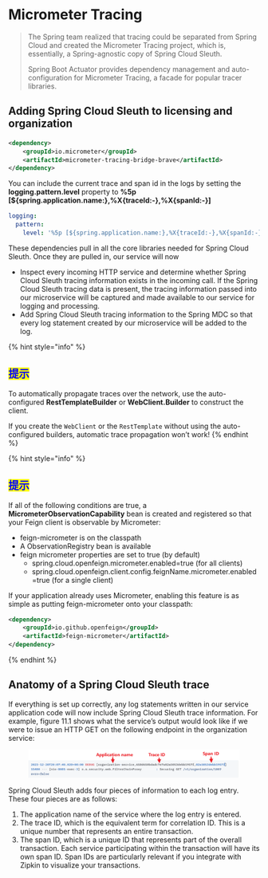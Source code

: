 # Micrometer Tracing

> The Spring team realized that tracing could be separated from Spring Cloud and created the Micrometer Tracing project, which is, essentially, a Spring-agnostic copy of Spring Cloud Sleuth.
>
> Spring Boot Actuator provides dependency management and auto-configuration for Micrometer Tracing, a facade for popular tracer libraries.

## Adding Spring Cloud Sleuth to licensing and organization

```xml
<dependency>
    <groupId>io.micrometer</groupId>
    <artifactId>micrometer-tracing-bridge-brave</artifactId>
</dependency>
```

You can include the current trace and span id in the logs by setting the **logging.pattern.level** property to **%5p \[${spring.application.name:},%X{traceId:-},%X{spanId:-}]**

```yaml
logging:
  pattern:
    level: '%5p [${spring.application.name:},%X{traceId:-},%X{spanId:-}]'
```

These dependencies pull in all the core libraries needed for Spring Cloud Sleuth. Once they are pulled in, our service will now

* Inspect every incoming HTTP service and determine whether Spring Cloud Sleuth tracing information exists in the incoming call. If the Spring Cloud Sleuth tracing data is present, the tracing information passed into our microservice will be captured and made available to our service for logging and processing.&#x20;
* Add Spring Cloud Sleuth tracing information to the Spring MDC so that every log statement created by our microservice will be added to the log.&#x20;

{% hint style="info" %}
## <mark style="color:blue;">提示</mark>

To automatically propagate traces over the network, use the auto-configured **RestTemplateBuilder** or **WebClient.Builder** to construct the client.&#x20;

If you create the `WebClient` or the `RestTemplate` without using the auto-configured builders, automatic trace propagation won’t work!
{% endhint %}

{% hint style="info" %}
## <mark style="color:blue;">提示</mark>

If all of the following conditions are true, a **MicrometerObservationCapability** bean is created and registered so that your Feign client is observable by Micrometer:

* feign-micrometer is on the classpath
* A ObservationRegistry bean is available
* feign micrometer properties are set to true (by default)
  * spring.cloud.openfeign.micrometer.enabled=true (for all clients)
  * spring.cloud.openfeign.client.config.feignName.micrometer.enabled=true (for a single client)

If your application already uses Micrometer, enabling this feature is as simple as putting feign-micrometer onto your classpath:

```xml
<dependency>
    <groupId>io.github.openfeign</groupId>
    <artifactId>feign-micrometer</artifactId>
</dependency>
```
{% endhint %}

## Anatomy of a Spring Cloud Sleuth trace

If everything is set up correctly, any log statements written in our service application code will now include Spring Cloud Sleuth trace information. For example, figure 11.1 shows what the service’s output would look like if we were to issue an HTTP GET on the following endpoint in the organization service:

<figure><img src="../../../.gitbook/assets/image.png" alt=""><figcaption></figcaption></figure>

Spring Cloud Sleuth adds four pieces of information to each log entry. These four pieces are as follows:

1. The application name of the service where the log entry is entered.&#x20;
2. The trace ID, which is the equivalent term for correlation ID. This is a unique number that represents an entire transaction.
3. The span ID, which is a unique ID that represents part of the overall transaction. Each service participating within the transaction will have its own span ID. Span IDs are particularly relevant if you integrate with Zipkin to visualize your transactions.

